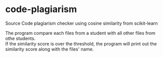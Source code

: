 # code-plagiarism
Source Code plagiarism checker using cosine similarity from scikit-learn

The program compare each files from a student with all other files from othe students. <br>
If the similarity score is over the threshold, the program will print out the similarity score along with the files' name.
